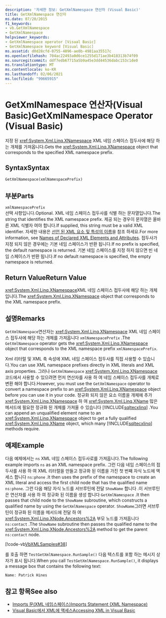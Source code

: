 ```yaml
---
description: '자세한 정보: GetXmlNamespace 연산자 (Visual Basic)'
title: GetXmlNamespace 연산자
ms.date: 07/20/2015
f1_keywords:
- vb.GetXmlNamespace
- GetXmlNamespace
helpviewer_keywords:
- GetXmlNamespace operator [Visual Basic]
- GetXmlNamespace keyword [Visual Basic]
ms.assetid: d0d28cfd-0755-4896-ae0b-4981aa35517c
ms.openlocfilehash: 704ac22493a0d6ce1255d171ae3b418313b74f09
ms.sourcegitcommit: ddf7edb67715a5b9a45e3dd44536dabc153c1de0
ms.translationtype: MT
ms.contentlocale: ko-KR
ms.lasthandoff: 02/06/2021
ms.locfileid: "99665915"
---
```

# <a name="getxmlnamespace-operator-visual-basic"></a><span data-ttu-id="a4d7c-103">GetXmlNamespace 연산자(Visual Basic)</span><span class="sxs-lookup"><span data-stu-id="a4d7c-103">GetXmlNamespace Operator (Visual Basic)</span></span>

<span data-ttu-id="a4d7c-104">지정 된 <xref:System.Xml.Linq.XNamespace> XML 네임 스페이스 접두사에 해당 하는 개체를 가져옵니다.</span><span class="sxs-lookup"><span data-stu-id="a4d7c-104">Gets the <xref:System.Xml.Linq.XNamespace> object that corresponds to the specified XML namespace prefix.</span></span>  
  
## <a name="syntax"></a><span data-ttu-id="a4d7c-105">Syntax</span><span class="sxs-lookup"><span data-stu-id="a4d7c-105">Syntax</span></span>  
  
```vb  
GetXmlNamespace(xmlNamespacePrefix)  
```  
  
## <a name="parts"></a><span data-ttu-id="a4d7c-106">부분</span><span class="sxs-lookup"><span data-stu-id="a4d7c-106">Parts</span></span>  

 `xmlNamespacePrefix`  
 <span data-ttu-id="a4d7c-107">선택 사항입니다.</span><span class="sxs-lookup"><span data-stu-id="a4d7c-107">Optional.</span></span> <span data-ttu-id="a4d7c-108">XML 네임 스페이스 접두사를 식별 하는 문자열입니다.</span><span class="sxs-lookup"><span data-stu-id="a4d7c-108">The string that identifies the XML namespace prefix.</span></span> <span data-ttu-id="a4d7c-109">제공 되는 경우이 문자열은 올바른 XML 식별자 여야 합니다.</span><span class="sxs-lookup"><span data-stu-id="a4d7c-109">If supplied, this string must be a valid XML identifier.</span></span> <span data-ttu-id="a4d7c-110">자세한 내용은 [선언 된 XML 요소 및 특성의 이름](../../programming-guide/language-features/xml/names-of-declared-xml-elements-and-attributes.md)을 참조 하세요.</span><span class="sxs-lookup"><span data-stu-id="a4d7c-110">For more information, see [Names of Declared XML Elements and Attributes](../../programming-guide/language-features/xml/names-of-declared-xml-elements-and-attributes.md).</span></span> <span data-ttu-id="a4d7c-111">접두사가 지정 되지 않은 경우에는 기본 네임 스페이스가 반환 됩니다.</span><span class="sxs-lookup"><span data-stu-id="a4d7c-111">If no prefix is specified, the default namespace is returned.</span></span> <span data-ttu-id="a4d7c-112">기본 네임 스페이스를 지정 하지 않으면 빈 네임 스페이스가 반환 됩니다.</span><span class="sxs-lookup"><span data-stu-id="a4d7c-112">If no default namespace is specified, the empty namespace is returned.</span></span>  
  
## <a name="return-value"></a><span data-ttu-id="a4d7c-113">Return Value</span><span class="sxs-lookup"><span data-stu-id="a4d7c-113">Return Value</span></span>  

 <span data-ttu-id="a4d7c-114"><xref:System.Xml.Linq.XNamespace>XML 네임 스페이스 접두사에 해당 하는 개체입니다.</span><span class="sxs-lookup"><span data-stu-id="a4d7c-114">The <xref:System.Xml.Linq.XNamespace> object that corresponds to the XML namespace prefix.</span></span>  
  
## <a name="remarks"></a><span data-ttu-id="a4d7c-115">설명</span><span class="sxs-lookup"><span data-stu-id="a4d7c-115">Remarks</span></span>  

 <span data-ttu-id="a4d7c-116">`GetXmlNamespace`연산자는 <xref:System.Xml.Linq.XNamespace> XML 네임 스페이스 접두사에 해당 하는 개체를 가져옵니다 `xmlNamespacePrefix` .</span><span class="sxs-lookup"><span data-stu-id="a4d7c-116">The `GetXmlNamespace` operator gets the <xref:System.Xml.Linq.XNamespace> object that corresponds to the XML namespace prefix `xmlNamespacePrefix`.</span></span>  
  
 <span data-ttu-id="a4d7c-117">Xml 리터럴 및 XML 축 속성에 XML 네임 스페이스 접두사를 직접 사용할 수 있습니다.</span><span class="sxs-lookup"><span data-stu-id="a4d7c-117">You can use XML namespace prefixes directly in XML literals and XML axis properties.</span></span> <span data-ttu-id="a4d7c-118">그러나 `GetXmlNamespace` <xref:System.Xml.Linq.XNamespace> 코드에서 사용할 수 있으려면 먼저 연산자를 사용 하 여 네임 스페이스 접두사를 개체로 변환 해야 합니다.</span><span class="sxs-lookup"><span data-stu-id="a4d7c-118">However, you must use the `GetXmlNamespace` operator to convert a namespace prefix to an <xref:System.Xml.Linq.XNamespace> object before you can use it in your code.</span></span> <span data-ttu-id="a4d7c-119">정규화 되지 않은 요소 이름을 개체에 추가 <xref:System.Xml.Linq.XNamespace> 하 여 <xref:System.Xml.Linq.XName> 많은 메서드에 필요한 정규화 된 개체를 가져올 수 있습니다 [!INCLUDE[sqltecxlinq](~/includes/sqltecxlinq-md.md)] .</span><span class="sxs-lookup"><span data-stu-id="a4d7c-119">You can append an unqualified element name to an <xref:System.Xml.Linq.XNamespace> object to get a fully qualified <xref:System.Xml.Linq.XName> object, which many [!INCLUDE[sqltecxlinq](~/includes/sqltecxlinq-md.md)] methods require.</span></span>  
  
## <a name="example"></a><span data-ttu-id="a4d7c-120">예제</span><span class="sxs-lookup"><span data-stu-id="a4d7c-120">Example</span></span>  

 <span data-ttu-id="a4d7c-121">다음 예제에서는 `ns` XML 네임 스페이스 접두사로를 가져옵니다.</span><span class="sxs-lookup"><span data-stu-id="a4d7c-121">The following example imports `ns` as an XML namespace prefix.</span></span> <span data-ttu-id="a4d7c-122">그런 다음 네임 스페이스의 접두사를 사용 하 여 XML 리터럴을 만들고 정규화 된 이름을 가진 첫 번째 자식 노드에 액세스 합니다 `ns:phone` .</span><span class="sxs-lookup"><span data-stu-id="a4d7c-122">It then uses the prefix of the namespace to create an XML literal and access the first child node that has the qualified name `ns:phone`.</span></span> <span data-ttu-id="a4d7c-123">그런 다음 해당 자식 노드를 서브루틴에 전달 `ShowName` 합니다 .이 서브루틴은 연산자를 사용 하 여 정규화 된 이름을 생성 합니다 `GetXmlNamespace` .</span><span class="sxs-lookup"><span data-stu-id="a4d7c-123">It then passes that child node to the `ShowName` subroutine, which constructs a qualified name by using the `GetXmlNamespace` operator.</span></span> <span data-ttu-id="a4d7c-124">`ShowName`그러면 서브루틴이 정규화 된 이름을 메서드에 전달 하 여 <xref:System.Xml.Linq.XNode.Ancestors%2A> 부모 노드를 가져옵니다 `ns:contact` .</span><span class="sxs-lookup"><span data-stu-id="a4d7c-124">The `ShowName` subroutine then passes the qualified name to the <xref:System.Xml.Linq.XNode.Ancestors%2A> method to get the parent `ns:contact` node.</span></span>  
  
 [!code-vb[VbXMLSamples#38](~/samples/snippets/visualbasic/VS_Snippets_VBCSharp/VbXMLSamples/VB/GetXmlNamespace.vb#38)]  
  
 <span data-ttu-id="a4d7c-125">를 호출 하면 `TestGetXmlNamespace.RunSample()` 다음 텍스트를 포함 하는 메시지 상자가 표시 됩니다.</span><span class="sxs-lookup"><span data-stu-id="a4d7c-125">When you call `TestGetXmlNamespace.RunSample()`, it displays a message box that contains the following text:</span></span>  
  
 `Name: Patrick Hines`  
  
## <a name="see-also"></a><span data-ttu-id="a4d7c-126">참고 항목</span><span class="sxs-lookup"><span data-stu-id="a4d7c-126">See also</span></span>

- [<span data-ttu-id="a4d7c-127">Imports 문(XML 네임스페이스)</span><span class="sxs-lookup"><span data-stu-id="a4d7c-127">Imports Statement (XML Namespace)</span></span>](../statements/imports-statement-xml-namespace.md)
- [<span data-ttu-id="a4d7c-128">Visual Basic에서 XML에 액세스</span><span class="sxs-lookup"><span data-stu-id="a4d7c-128">Accessing XML in Visual Basic</span></span>](../../programming-guide/language-features/xml/accessing-xml.md)
